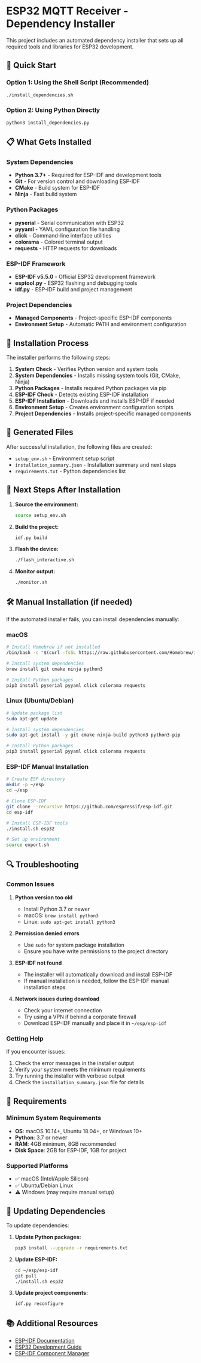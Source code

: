 # ESP32 MQTT Receiver - Dependency Installer

This project includes an automated dependency installer that sets up all required tools and libraries for ESP32 development.

## 🚀 Quick Start

### Option 1: Using the Shell Script (Recommended)
```bash
./install_dependencies.sh
```

### Option 2: Using Python Directly
```bash
python3 install_dependencies.py
```

## 📋 What Gets Installed

### System Dependencies
- **Python 3.7+** - Required for ESP-IDF and development tools
- **Git** - For version control and downloading ESP-IDF
- **CMake** - Build system for ESP-IDF
- **Ninja** - Fast build system

### Python Packages
- **pyserial** - Serial communication with ESP32
- **pyyaml** - YAML configuration file handling
- **click** - Command-line interface utilities
- **colorama** - Colored terminal output
- **requests** - HTTP requests for downloads

### ESP-IDF Framework
- **ESP-IDF v5.5.0** - Official ESP32 development framework
- **esptool.py** - ESP32 flashing and debugging tools
- **idf.py** - ESP-IDF build and project management

### Project Dependencies
- **Managed Components** - Project-specific ESP-IDF components
- **Environment Setup** - Automatic PATH and environment configuration

## 🔧 Installation Process

The installer performs the following steps:

1. **System Check** - Verifies Python version and system tools
2. **System Dependencies** - Installs missing system tools (Git, CMake, Ninja)
3. **Python Packages** - Installs required Python packages via pip
4. **ESP-IDF Check** - Detects existing ESP-IDF installation
5. **ESP-IDF Installation** - Downloads and installs ESP-IDF if needed
6. **Environment Setup** - Creates environment configuration scripts
7. **Project Dependencies** - Installs project-specific managed components

## 📁 Generated Files

After successful installation, the following files are created:

- `setup_env.sh` - Environment setup script
- `installation_summary.json` - Installation summary and next steps
- `requirements.txt` - Python dependencies list

## 🎯 Next Steps After Installation

1. **Source the environment:**
   ```bash
   source setup_env.sh
   ```

2. **Build the project:**
   ```bash
   idf.py build
   ```

3. **Flash the device:**
   ```bash
   ./flash_interactive.sh
   ```

4. **Monitor output:**
   ```bash
   ./monitor.sh
   ```

## 🛠️ Manual Installation (if needed)

If the automated installer fails, you can install dependencies manually:

### macOS
```bash
# Install Homebrew if not installed
/bin/bash -c "$(curl -fsSL https://raw.githubusercontent.com/Homebrew/install/HEAD/install.sh)"

# Install system dependencies
brew install git cmake ninja python3

# Install Python packages
pip3 install pyserial pyyaml click colorama requests
```

### Linux (Ubuntu/Debian)
```bash
# Update package list
sudo apt-get update

# Install system dependencies
sudo apt-get install -y git cmake ninja-build python3 python3-pip

# Install Python packages
pip3 install pyserial pyyaml click colorama requests
```

### ESP-IDF Manual Installation
```bash
# Create ESP directory
mkdir -p ~/esp
cd ~/esp

# Clone ESP-IDF
git clone --recursive https://github.com/espressif/esp-idf.git
cd esp-idf

# Install ESP-IDF tools
./install.sh esp32

# Set up environment
source export.sh
```

## 🔍 Troubleshooting

### Common Issues

1. **Python version too old**
   - Install Python 3.7 or newer
   - macOS: `brew install python3`
   - Linux: `sudo apt-get install python3`

2. **Permission denied errors**
   - Use `sudo` for system package installation
   - Ensure you have write permissions to the project directory

3. **ESP-IDF not found**
   - The installer will automatically download and install ESP-IDF
   - If manual installation is needed, follow the ESP-IDF manual installation steps

4. **Network issues during download**
   - Check your internet connection
   - Try using a VPN if behind a corporate firewall
   - Download ESP-IDF manually and place it in `~/esp/esp-idf`

### Getting Help

If you encounter issues:

1. Check the error messages in the installer output
2. Verify your system meets the minimum requirements
3. Try running the installer with verbose output
4. Check the `installation_summary.json` file for details

## 📝 Requirements

### Minimum System Requirements
- **OS**: macOS 10.14+, Ubuntu 18.04+, or Windows 10+
- **Python**: 3.7 or newer
- **RAM**: 4GB minimum, 8GB recommended
- **Disk Space**: 2GB for ESP-IDF, 1GB for project

### Supported Platforms
- ✅ macOS (Intel/Apple Silicon)
- ✅ Ubuntu/Debian Linux
- ⚠️ Windows (may require manual setup)

## 🔄 Updating Dependencies

To update dependencies:

1. **Update Python packages:**
   ```bash
   pip3 install --upgrade -r requirements.txt
   ```

2. **Update ESP-IDF:**
   ```bash
   cd ~/esp/esp-idf
   git pull
   ./install.sh esp32
   ```

3. **Update project components:**
   ```bash
   idf.py reconfigure
   ```

## 📚 Additional Resources

- [ESP-IDF Documentation](https://docs.espressif.com/projects/esp-idf/)
- [ESP32 Development Guide](https://docs.espressif.com/projects/esp-idf/en/latest/esp32/)
- [ESP-IDF Component Manager](https://docs.espressif.com/projects/esp-idf/en/latest/esp32/api-guides/tools/idf-component-manager.html)

